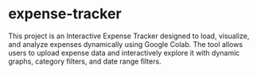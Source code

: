 # expense-tracker
This project is an Interactive Expense Tracker designed to load, visualize, and analyze expenses dynamically using Google Colab. The tool allows users to upload expense data and interactively explore it with dynamic graphs, category filters, and date range filters. 
